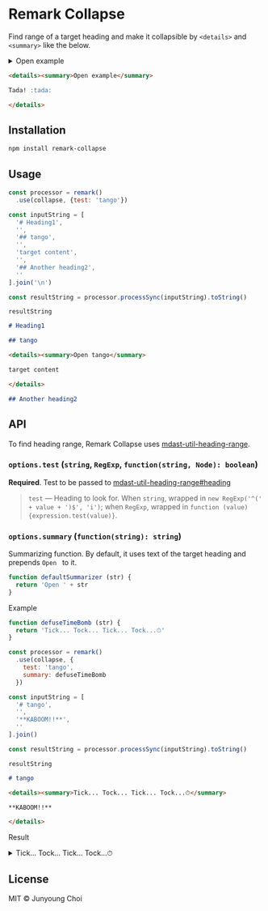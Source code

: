 # Remark Collapse

Find range of a target heading and make it collapsible by `<details>` and `<summary>` like the below.

<details><summary>Open example</summary>

Tada! :tada:

</details>

```markdown
<details><summary>Open example</summary>

Tada! :tada:

</details>
```

## Installation

```sh
npm install remark-collapse
```

## Usage

```js
const processor = remark()
  .use(collapse, {test: 'tango'})

const inputString = [
  '# Heading1',
  '',
  '## tango',
  '',
  'target content',
  '',
  '## Another heading2',
  ''
].join('\n')

const resultString = processor.processSync(inputString).toString()
```

`resultString`

```markdown
# Heading1

## tango

<details><summary>Open tango</summary>

target content

</details>

## Another heading2

```

## API

To find heading range, Remark Collapse uses [mdast-util-heading-range].

### `options.test`  (`string`, `RegExp`, `function(string, Node): boolean`)

**Required**. Test to be passed to [mdast-util-heading-range#heading](https://github.com/syntax-tree/mdast-util-heading-range#headingnode-test-onrun)

> `test` — Heading to look for.  When `string`, wrapped in `new RegExp('^(' + value + ')$', 'i')`;  when `RegExp`, wrapped
    in `function (value) {expression.test(value)}`.

### `options.summary` (`function(string): string`)

Summarizing function. By default, it uses text of the target heading and prepends `Open ` to it.

```js
function defaultSummarizer (str) {
  return 'Open ' + str
}
```

Example

```js
function defuseTimeBomb (str) {
  return 'Tick... Tock... Tick... Tock...⏱'
}

const processor = remark()
  .use(collapse, {
    test: 'tango',
    summary: defuseTimeBomb
  })

const inputString = [
  '# tango',
  '',
  '**KABOOM!!**',
  ''
].join()

const resultString = processor.processSync(inputString).toString()
```

`resultString`

```markdown
# tango

<details><summary>Tick... Tock... Tick... Tock...⏱</summary>

**KABOOM!!**

</details>
```

Result

<details><summary>Tick... Tock... Tick... Tock...⏱</summary>

**KABOOM!!**

</details>

## License

MIT © Junyoung Choi

[mdast-util-heading-range]: https://github.com/syntax-tree/mdast-util-heading-range